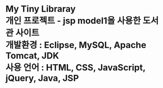 <h1>My Tiny Libraray <br>
개인 프로젝트 - jsp model1을 사용한 도서관 사이트 <br>
개발환경 : Eclipse, MySQL, Apache Tomcat, JDK <br>
사용 언어 : HTML, CSS, JavaScript, jQuery, Java, JSP
